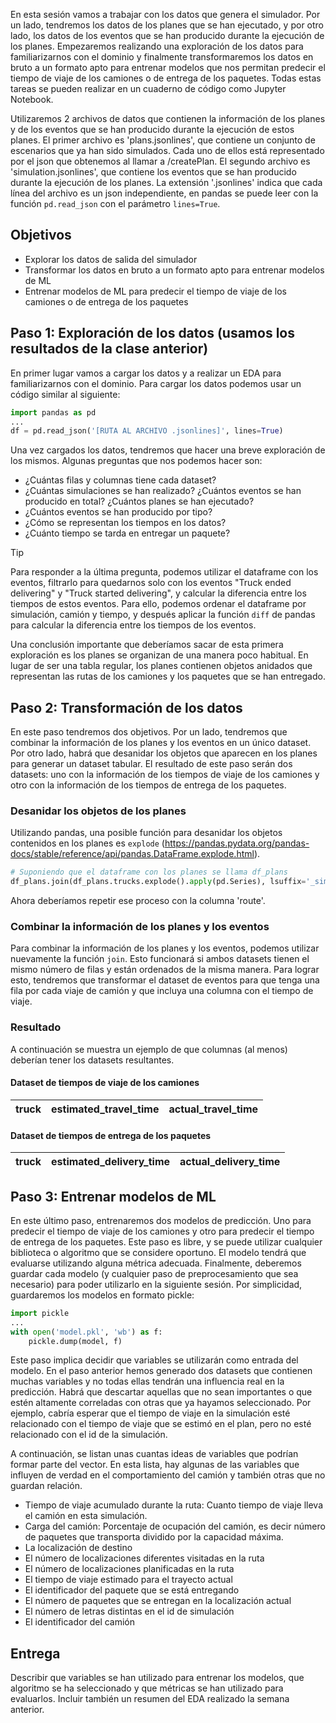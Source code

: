
En esta sesión vamos a trabajar con los datos que genera el simulador. Por un lado, tendremos los datos de los planes que se han ejecutado, y por otro lado, los datos de los eventos que se han producido durante la ejecución de los planes. Empezaremos realizando una exploración de los datos para familiarizarnos con el dominio y finalmente transformaremos los datos en bruto a un formato apto para entrenar modelos que nos permitan predecir el tiempo de viaje de los camiones o de entrega de los paquetes. Todas estas tareas se pueden realizar en un cuaderno de código como Jupyter Notebook.

Utilizaremos 2 archivos de datos que contienen la información de los planes y de los eventos que se han producido durante la ejecución de estos planes. El primer archivo es 'plans.jsonlines', que contiene un conjunto de escenarios que ya han sido simulados. Cada uno de ellos está representado por el json que obtenemos al llamar a /createPlan. El segundo archivo es 'simulation.jsonlines', que contiene los eventos que se han producido durante la ejecución de los planes. La extensión '.jsonlines' indica que cada línea del archivo es un json independiente, en pandas se puede leer con la función `pd.read_json` con el parámetro `lines=True`.

## Objetivos
- Explorar los datos de salida del simulador
- Transformar los datos en bruto a un formato apto para entrenar modelos de ML
- Entrenar modelos de ML para predecir el tiempo de viaje de los camiones o de entrega de los paquetes

## Paso 1: Exploración de los datos (usamos los resultados de la clase anterior)
En primer lugar vamos a cargar los datos y a realizar un EDA para familiarizarnos con el dominio. Para cargar los datos podemos usar un código similar al siguiente:

```python
import pandas as pd
...
df = pd.read_json('[RUTA AL ARCHIVO .jsonlines]', lines=True)
```

Una vez cargados los datos, tendremos que hacer una breve exploración de los mismos. Algunas preguntas que nos podemos hacer son:
- ¿Cuántas filas y columnas tiene cada dataset?
- ¿Cuántas simulaciones se han realizado? ¿Cuántos eventos se han producido en total? ¿Cuántos planes se han ejecutado?
- ¿Cuántos eventos se han producido por tipo?
- ¿Cómo se representan los tiempos en los datos?
- ¿Cuánto tiempo se tarda en entregar un paquete?

> [!TIP]
> Para responder a la última pregunta, podemos utilizar el dataframe con los eventos, filtrarlo para quedarnos solo con los eventos "Truck ended delivering" y "Truck started delivering", y calcular la diferencia entre los tiempos de estos eventos. Para ello, podemos ordenar el dataframe por simulación, camión y tiempo, y después aplicar la función `diff` de pandas para calcular la diferencia entre los tiempos de los eventos.

Una conclusión importante que deberíamos sacar de esta primera exploración es los planes se organizan de una manera poco habitual. En lugar de ser una tabla regular, los planes contienen objetos anidados que representan las rutas de los camiones y los paquetes que se han entregado.

## Paso 2: Transformación de los datos

En este paso tendremos dos objetivos. Por un lado, tendremos que combinar la información de los planes y los eventos en un único dataset. Por otro lado, habrá que desanidar los objetos que aparecen en los planes para generar un dataset tabular. El resultado de este paso serán dos datasets: uno con la información de los tiempos de viaje de los camiones y otro con la información de los tiempos de entrega de los paquetes.

### Desanidar los objetos de los planes
Utilizando pandas, una posible función para desanidar los objetos contenidos en los planes es `explode` (https://pandas.pydata.org/pandas-docs/stable/reference/api/pandas.DataFrame.explode.html).
```python  
# Suponiendo que el dataframe con los planes se llama df_plans
df_plans.join(df_plans.trucks.explode().apply(pd.Series), lsuffix='_sim').reset_index(drop=True)
```

Ahora deberíamos repetir ese proceso con la columna 'route'.

### Combinar la información de los planes y los eventos
Para combinar la información de los planes y los eventos, podemos utilizar nuevamente la función `join`. Esto funcionará si ambos datasets tienen el mismo número de filas y están ordenados de la misma manera. Para lograr esto, tendremos que transformar el dataset de eventos para que tenga una fila por cada viaje de camión y que incluya una columna con el tiempo de viaje.
### Resultado
A continuación se muestra un ejemplo de que columnas (al menos) deberían tener los datasets resultantes.

#### Dataset de tiempos de viaje de los camiones

| truck | estimated_travel_time | actual_travel_time |
| ---- | ---- | ---- |
#### Dataset de tiempos de entrega de los paquetes

| truck | estimated_delivery_time | actual_delivery_time |
|-------|-------------------------|----------------------|
## Paso 3: Entrenar modelos de ML

En este último paso, entrenaremos dos modelos de predicción. Uno para predecir el tiempo de viaje de los camiones y otro para predecir el tiempo de entrega de los paquetes. Este paso es libre, y se puede utilizar cualquier biblioteca o algoritmo que se considere oportuno. El modelo tendrá que evaluarse utilizando alguna métrica adecuada. Finalmente, deberemos guardar cada modelo (y cualquier paso de preprocesamiento que sea necesario) para poder utilizarlo en la siguiente sesión. Por simplicidad, guardaremos los modelos en formato pickle:
  
```python
import pickle
...
with open('model.pkl', 'wb') as f:
    pickle.dump(model, f)
```

Este paso implica decidir que variables se utilizarán como entrada del modelo. En el paso anterior hemos generado dos datasets que contienen muchas variables y no todas ellas tendrán una influencia real en la predicción. Habrá que descartar aquellas que no sean importantes o que estén altamente correladas con otras que ya hayamos seleccionado. Por ejemplo, cabría esperar que el tiempo de viaje en la simulación esté relacionado con el tiempo de viaje que se estimó en el plan, pero no esté relacionado con el id de la simulación.

A continuación, se listan unas cuantas ideas de variables que podrían formar parte del vector. En esta lista, hay algunas de las variables que influyen de verdad en el comportamiento del camión y también otras que no guardan relación.

* Tiempo de viaje acumulado durante la ruta: Cuanto tiempo de viaje lleva el camión en esta simulación.
* Carga del camión: Porcentaje de ocupación del camión, es decir número de paquetes que transporta dividido por la capacidad máxima.
* La localización de destino
* El número de localizaciones diferentes visitadas en la ruta
* El número de localizaciones planificadas en la ruta
* El tiempo de viaje estimado para el trayecto actual
* El identificador del paquete que se está entregando
* El número de paquetes que se entregan en la localización actual
* El número de letras distintas en el id de simulación
* El identificador del camión

## Entrega

Describir que variables se han utilizado para entrenar los modelos, que algoritmo se ha seleccionado y que métricas se han utilizado para evaluarlos. Incluir también un resumen del EDA realizado la semana anterior.
